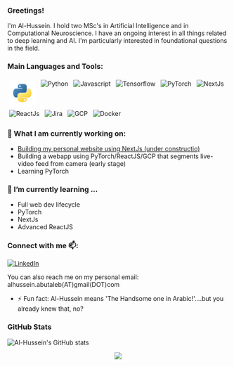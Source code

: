 ### Greetings!

I'm Al-Hussein. I hold two MSc's in Artificial Intelligence and in Computational Neuroscience. I have an ongoing interest in all things related to deep learning and AI. I'm particularly interested in foundational questions in the field. 


### Main Languages and Tools:
<!-- LANGUAGES-POST-LIST:START -->
<!-- <p align="left"> -->
<img src="https://raw.githubusercontent.com/github/explore/80688e429a7d4ef2fca1e82350fe8e3517d3494d/topics/python/python.png" alt="Python" height="60" style="vertical-align:top; margin:4px">
<img src="https://images.app.goo.gl/RDkWVfz5p8j74HwM9" alt="Python" height="60" style="vertical-align:top; margin:4px">
<img src="https://images.app.goo.gl/U9mU93cd2XAujmRn6" alt="Javascript" height="60" style="vertical-align:top; margin:4px">
 <img src="https://images.app.goo.gl/6oGK7AaXyVvyK12A9" alt="Tensorflow" height="60" style="vertical-align:top; margin:4px">
 <img src="https://images.app.goo.gl/4ZdbQZWTWTuosHos9" alt="PyTorch" height="60" style="vertical-align:top; margin:4px">
<img src="https://images.app.goo.gl/M5mWguP2Z47M97XK6" alt="NextJs" height="60" style="vertical-align:top; margin:4px">
<img src="https://images.app.goo.gl/eHBRvs4PxUPXd35x8" alt="ReactJs" height="60" style="vertical-align:top; margin:4px">

<img src="https://images.app.goo.gl/VG5aQJ9f6Q6qtKgFA" alt="Jira" height="60" style="vertical-align:top; margin:4px">
<img src="https://images.app.goo.gl/LEH9YqF1nbG61pHM9" alt="GCP" height="60" style="vertical-align:top; margin:4px">
<img src="https://images.app.goo.gl/VvuakCTULfVpF75x6" alt="Docker" height="60" style="vertical-align:top; margin:4px">
 
<!-- </p> -->
<!-- LANGUAGES-POST-LIST:END -->

### 🔭 What I am currently working on:

<!-- WORK-POST-LIST:START -->
- [Building my personal website using NextJs (under constructio)](https://alhussein.me/)
- Building a webapp using PyTorch/ReactJS/GCP that segments live-video feed from camera (early stage)
- Learning PyTorch
<!-- WORK-POST-LIST:END -->


### 🌱 I’m currently learning ...
<!-- LEARN-POST-LIST:START -->
- Full web dev lifecycle 
- PyTorch
- NextJs
- Advanced ReactJS 
<!-- LEARN-POST-LIST:END -->


### Connect with me 📫:
<a href="https://www.linkedin.com/in/al-hussein-abutaleb-b35a95132/" target="_blank"><img alt="LinkedIn" src="https://img.shields.io/badge/LinkedIn-@AlHusseinAbutaleb-blue?style=flat&logo=linkedin"></a>

You can also reach me on my personal email: alhussein.abutaleb(AT)gmail(DOT)com


- ⚡ Fun fact: Al-Hussein means 'The Handsome one in Arabic!'....but you already knew that, no?



### GitHub Stats

<!-- [![Al-Hussein's GitHub stats](https://github-readme-stats.vercel.app/api?AlHusseinA=anuraghazra)](https://github.com/anuraghazra/github-readme-stats) -->
![Al-Hussein's GitHub stats](https://github-readme-stats.vercel.app/api?AlHusseinA=anuraghazra&show_icons=true&theme=cobalt)

<p align="center">
  <img src="https://komarev.com/ghpvc/?username=AlHusseinA&color=green&style=liquid" />
</p>

